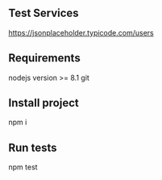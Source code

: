 ## Test Services 
https://jsonplaceholder.typicode.com/users

## Requirements
nodejs version >= 8.1
git

## Install project

npm i

## Run tests

npm test